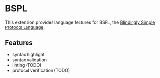 # BSPL

This extension provides language features for BSPL, the [Blindingly Simple Protocol Language](https://gitlab.com/masr/bspl/).

## Features

- syntax highlight
- syntax validation
- linting (TODO)
- protocol verification (TODO)